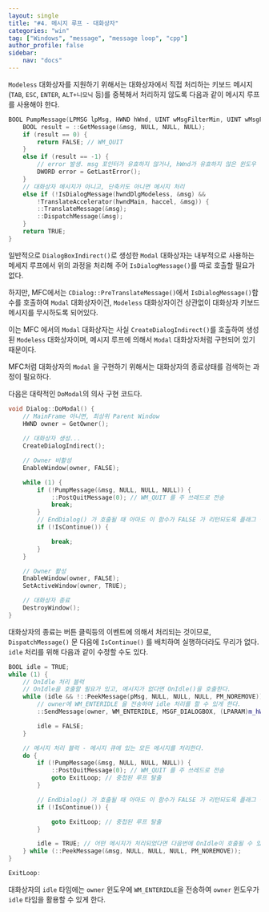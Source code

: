 ```yaml
---
layout: single
title: "#4. 메시지 루프 - 대화상자"
categories: "win"
tag: ["Windows", "message", "message loop", "cpp"]
author_profile: false
sidebar: 
    nav: "docs"
---
```


`Modeless` 대화상자를 지원하기 위해서는 대화상자에서 직접 처리하는 키보드 메시지(`TAB`, `ESC`, `ENTER`, `ALT+니모닉` 등)를 중복해서 처리하지 않도록 다음과 같이 메시지 루프를 사용해야 한다.

```cpp
BOOL PumpMessage(LPMSG lpMsg, HWND hWnd, UINT wMsgFilterMin, UINT wMsgFilterMax) {
    BOOL result = ::GetMessage(&msg, NULL, NULL, NULL);
    if (result == 0) {
        return FALSE; // WM_QUIT
    }
    else if (result == -1) {
        // error 발생. msg 포인터가 유효하지 않거나, hWnd가 유효하지 않은 윈도우 핸들인 경우
        DWORD error = GetLastError();
    }
    // 대화상자 메시지가 아니고, 단축키도 아니면 메시지 처리
    else if (!IsDialogMessage(hwndDlgModeless, &msg) &&
        !TranslateAccelerator(hwndMain, haccel, &msg)) {        
        ::TranslateMessage(&msg);
        ::DispatchMessage(&msg);
    }
    return TRUE;
}
```

일반적으로 `DialogBoxIndirect()`로 생성한 `Modal` 대화상자는 내부적으로 사용하는 메세지 루프에서 위의 과정을 처리해 주어 `IsDialogMessage()`를 따로 호출할 필요가 없다.

하지만, MFC에서는 `CDialog::PreTranslateMessage()`에서 `IsDialogMessage()`함수를 호출하여 `Modal` 대화상자이건, `Modeless` 대화상자이건 상관없이 대화상자 키보드 메시지를 무시하도록 되어있다.

이는 MFC 에서의 `Modal` 대화상자는 사실 `CreateDialogIndirect()`를 호출하여 생성된 `Modeless` 대화상자이며, 메시지 루프에 의해서 `Modal` 대화상자처럼 구현되어 있기 때문이다.

MFC처럼 대화상자의 `Modal` 을 구현하기 위해서는 대화상자의 종료상태를 검색하는 과정이 필요하다.

다음은 대략적인 `DoModal`의 의사 구현 코드다.

```cpp
void Dialog::DoModal() {
    // MainFrame 아니면, 최상위 Parent Window
    HWND owner = GetOwner();
 
    // 대화상자 생성...
    CreateDialogIndirect();

    // Owner 비활성
    EnableWindow(owner, FALSE);

    while (1) {
        if (!PumpMessage(&msg, NULL, NULL, NULL)) {
            ::PostQuitMessage(0); // WM_QUIT 를 주 쓰레드로 전송
            break;
        }
        // EndDialog() 가 호출될 때 아마도 이 함수가 FALSE 가 리턴되도록 플래그 설정을 해야 한다.
        if (!IsContinue()) {  

            break;
        }
    }

    // Owner 활성
    EnableWindow(owner, FALSE);
    SetActiveWindow(owner, TRUE);

    // 대화상자 종료
    DestroyWindow();
}
```

대화상자의 종료는 버튼 클릭등의 이벤트에 의해서 처리되는 것이므로, `DispatchMessage()` 문 다음에 `IsContinue()` 를 배치하여 실행하더라도 무리가 없다.
`idle` 처리를 위해 다음과 같이 수정할 수도 있다.

 
```cpp
BOOL idle = TRUE;
while (1) {
    // OnIdle 처리 블럭
    // OnIdle을 호출할 필요가 있고, 메시지가 없다면 OnIdle()을 호출한다.
    while (idle && !::PeekMessage(pMsg, NULL, NULL, NULL, PM_NOREMOVE)) {
        // owner에 WM_ENTERIDLE 을 전송하여 idle 처리를 할 수 있게 한다.
        ::SendMessage(owner, WM_ENTERIDLE, MSGF_DIALOGBOX, (LPARAM)m_hWnd);

        idle = FALSE;
    }

    // 메시지 처리 블럭 - 메시지 큐에 있는 모든 메시지를 처리한다.
    do {
        if (!PumpMessage(&msg, NULL, NULL, NULL)) {
            ::PostQuitMessage(0); // WM_QUIT 를 주 쓰레드로 전송
            goto ExitLoop; // 중첩된 루프 탈출
        }

        // EndDialog() 가 호출될 때 아마도 이 함수가 FALSE 가 리턴되도록 플래그 설정을 해야 한다.
        if (!IsContinue()) {  

            goto ExitLoop; // 중첩된 루프 탈출
        }

        idle = TRUE; // 어떤 메시지가 처리되었다면 다음번에 OnIdle이 호출될 수 있게 한다.
    } while (::PeekMessage(&msg, NULL, NULL, NULL, PM_NOREMOVE));
}

ExitLoop:
```
 

대화상자의 `idle` 타임에는 `owner` 윈도우에 `WM_ENTERIDLE`을 전송하여 `owner` 윈도우가 `idle` 타임을 활용할 수 있게 한다.

 
